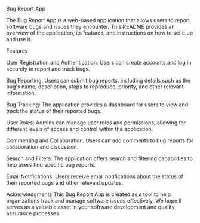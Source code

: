 Bug Report App

The Bug Report App is a web-based application that allows users to report software bugs and issues they encounter. This README provides an overview of the application, its features, and instructions on how to set it up and use it.

Features

User Registration and Authentication: Users can create accounts and log in securely to report and track bugs.

Bug Reporting: Users can submit bug reports, including details such as the bug's name, description, steps to reproduce, priority, and other relevant information.

Bug Tracking: The application provides a dashboard for users to view and track the status of their reported bugs.

User Roles: Admins can manage user roles and permissions, allowing for different levels of access and control within the application.

Commenting and Collaboration: Users can add comments to bug reports for collaboration and discussion.

Search and Filters: The application offers search and filtering capabilities to help users find specific bug reports.

Email Notifications: Users receive email notifications about the status of their reported bugs and other relevant updates.


Acknowledgments
This Bug Report App is created as a tool to help organizations track and manage software issues effectively. We hope it serves as a valuable asset in your software development and quality assurance processes.


